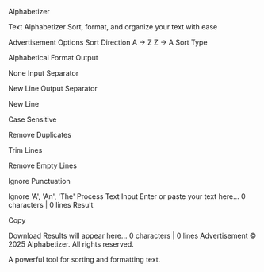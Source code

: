 Alphabetizer

Text Alphabetizer
Sort, format, and organize your text with ease

Advertisement
Options
Sort Direction
A → Z
Z → A
Sort Type

Alphabetical
Format Output

None
Input Separator

New Line
Output Separator

New Line

Case Sensitive

Remove Duplicates

Trim Lines

Remove Empty Lines

Ignore Punctuation

Ignore 'A', 'An', 'The'
Process Text
Input
Enter or paste your text here...
0 characters | 0 lines
Result

Copy

Download
Results will appear here...
0 characters | 0 lines
Advertisement
© 2025 Alphabetizer. All rights reserved.

A powerful tool for sorting and formatting text.
